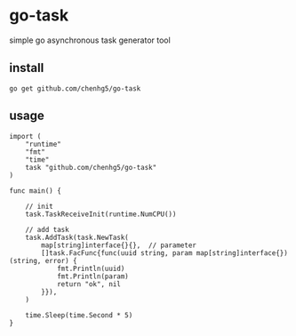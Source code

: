 # go-task

simple go asynchronous task generator tool

## install

```
go get github.com/chenhg5/go-task
```

## usage

```
import (
	"runtime"
	"fmt"
	"time"
	task "github.com/chenhg5/go-task"
)

func main() {

	// init
	task.TaskReceiveInit(runtime.NumCPU())

	// add task
	task.AddTask(task.NewTask(
		map[string]interface{}{},  // parameter
		[]task.FacFunc{func(uuid string, param map[string]interface{}) (string, error) {
			fmt.Println(uuid)
			fmt.Println(param)
			return "ok", nil
		}}),
	)

	time.Sleep(time.Second * 5)
}
```